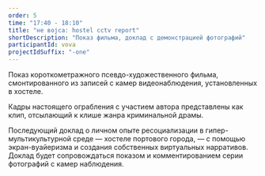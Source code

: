 ```yaml
---
order: 5
time: "17:40 - 18:10"
title: "не вojca: hostel cctv report"
shortDescription: "Показ фильма, доклад с демонстрацией фотографий"
participantId: vova
projectIdSuffix: "-one"
---
```


Показ короткометражного псевдо-художественного фильма, смонтированного из записей с камер видеонаблюдения, установленных в хостеле.

Кадры настоящего ограбления с участием автора представлены как клип, отсылающий к клише жанра криминальной драмы.

Последующий доклад о личном опыте ресоциализации в гипер-мультикультурной среде — хостеле портового города, — с помощью экран-вуайеризма и создания собственных виртуальных нарративов. Доклад будет сопровождаться показом и комментированием серии фотографий с камер наблюдения.
